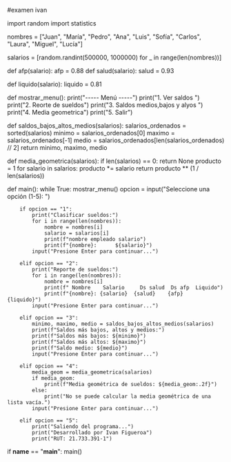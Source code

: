 #examen ivan

import random
import statistics

nombres = ["Juan", "María", "Pedro", "Ana", "Luis", "Sofía", "Carlos", "Laura", "Miguel", "Lucía"]

salarios = [random.randint(500000, 1000000) for _ in range(len(nombres))]

def afp(salario):
    afp = 0.88
def salud(salario):
    salud = 0.93

def liquido(salario):
    liquido = 0.81

def mostrar_menu():
    print("----- Menú -----")
    print("1. Ver saldos ")
    print("2. Reorte de sueldos")
    print("3. Saldos medios,bajos y alyos ")
    print("4. Media geometrica")
    print("5. Salir")


def saldos_bajos_altos_medios(salarios):
    salarios_ordenados = sorted(salarios)
    minimo = salarios_ordenados[0]
    maximo = salarios_ordenados[-1]
    medio = salarios_ordenados[len(salarios_ordenados) // 2]
    return minimo, maximo, medio


def media_geometrica(salarios):
    if len(salarios) == 0:
        return None
    producto = 1
    for salario in salarios:
        producto *= salario
    return producto ** (1 / len(salarios))


def main():
    while True:
        mostrar_menu()
        opcion = input("Seleccione una opción (1-5): ")
        
        if opcion == "1":
            print("Clasificar sueldos:")
            for i in range(len(nombres)):
                nombre = nombres[i]
                salario = salarios[i]
                print(f"nombre empleado salario")
                print(f"{nombre}:      ${salario}")
            input("Presione Enter para continuar...")
        
        elif opcion == "2":
            print("Reporte de sueldos:")
            for i in range(len(nombres)):
                nombre = nombres[i]
                print(f" Nombre    Salario     Ds salud  Ds afp  Liquido")
                print(f"{nombre}: {salario}  {salud}    {afp}   {liquido}")
            input("Presione Enter para continuar...")
        
        elif opcion == "3":
            minimo, maximo, medio = saldos_bajos_altos_medios(salarios)
            print(f"Saldos más bajos, altos y medios:")
            print(f"Saldos más bajos: ${minimo}")
            print(f"Saldos más altos: ${maximo}")
            print(f"Saldo medio: ${medio}")
            input("Presione Enter para continuar...")
            
        elif opcion == "4":
            media_geom = media_geometrica(salarios)
            if media_geom:
                print(f"Media geométrica de sueldos: ${media_geom:.2f}")
            else:
                print("No se puede calcular la media geométrica de una lista vacía.")
            input("Presione Enter para continuar...")
        
        elif opcion == "5":
            print("Saliendo del programa...")
            print("Desarrollado por Ivan Figueroa")
            print("RUT: 21.733.391-1")
            
if __name__ == "__main__":
    main()
